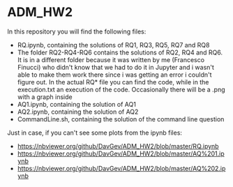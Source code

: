 # ADM_HW2
In this repository you will find the following files:
- RQ.ipynb, containing the solutions of RQ1, RQ3, RQ5, RQ7 and RQ8 
- The folder RQ2-RQ4-RQ6 contains the solutions of RQ2, RQ4 and RQ6. It is in a different folder because it was written by me (Francesco Finucci) who didn't know that we had to do it in Jupyter and i wasn't able to make them work there since i was getting an error i couldn't figure out.
In the actual RQ* file you can find the code, while in the execution.txt an execution of the code. Occasionally there will be a .png with a graph inside
- AQ1.ipynb, containing the solution of AQ1
- AQ2.ipynb, containing the solution of AQ2
- CommandLine.sh, containing the solution of the command line question

Just in case, if you can't see some plots from the ipynb files:
- https://nbviewer.org/github/DavGev/ADM_HW2/blob/master/RQ.ipynb
- https://nbviewer.org/github/DavGev/ADM_HW2/blob/master/AQ%201.ipynb
- https://nbviewer.org/github/DavGev/ADM_HW2/blob/master/AQ%202.ipynb
